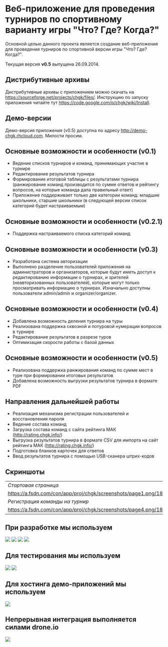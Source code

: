 # Веб-приложение для проведения турниров по спортивному варианту игры "Что? Где? Когда?" #

Основной целью данного проекта является создание веб-приложения для проведения турниров по спортивной версии игры "Что? Где? Когда?".

Текущая версия **v0.5** выпущена 26.09.2014.

## Дистрибутивные архивы ##
Дистрибутивные архивы с приложением можно скачать на https://sourceforge.net/projects/chgk/files/.
Инструкцию по запуску приложения читайте тут https://code.google.com/p/chgk/wiki/Install.

## Демо-версии ##
Демо-версия приложения (v0.5) доступна по адресу http://demo-chgk.rhcloud.com. Милости просим.

## Основные возможности и особенности (v0.1) ##
  * Ведение списков турниров и команд, принимающих участие в турнире
  * Редактирование результатов турнира
  * Формирование итоговой таблицы с результатами турнира (ранжирование команд производится по сумме ответов и рейтингу вопросов, на которые команда дала правильный ответ)
  * Приложение поддерживает только две категории команд: младшие школьники, старшие школьники (в следующей версии список категорий будет настраиваемым)

## Основные возможности и особенности (v0.2.1) ##
  * Поддержка настраиваемого списка категорий команд

## Основные возможности и особенности (v0.3) ##
  * Разработана система авторизации
  * Выполнено разделение пользователей приложения на администраторов и организаторов, которые будут иметь доступ к редактированию информации о турнирах, и зрителей (неавторизованных пользователей), которые могут только просматривать информацию о турнирах. Изначально доступны пользователи admin/admin и organizer/organizer.

## Основные возможности и особенности (v0.4) ##
  * Добавлена возможность деления турнира на туры
  * Реализована поддержка сквозной и потуровой нумерации вопросов в турнире
  * Редактирование результатов в разрезе туров
  * Оптимизация скорости работы с базой данных

## Основные возможности и особенности (v0.5) ##
  * Реализована поддержка ранжирования команд по сумме мест в туре при формировании итоговых результатов
  * Добавлена возможность выгрузки результатов турнира в формате PDF

## Направления дальнейшей работы ##
  * Реализация механизма регистрации пользователей и восстановления пароля
  * Ведение состава команд
  * Загрузка состава команд с сайта рейтинга МАК (http://rating.chgk.info/)
  * Выгрузка результатов турнира в формате CSV для импорта на сайт рейтинга МАК (http://rating.chgk.info/)
  * Подготовка бланков карточек для ответов
  * Ввод результатов турнира с помощью USB-сканера штрих-кодов

## Скриншоты ##
<table>
<blockquote><tr>
<blockquote><td width='200px'><i>Стартовая страница</i></td>
<td width='200px'><i>Создание турнира</i></td>
<td width='200px'><i>Список турниров</i></td>
</blockquote></tr>
<tr>
<blockquote><td>
<a href='https://a.fsdn.com/con/app/proj/chgk/screenshots/page1.png'>https://a.fsdn.com/con/app/proj/chgk/screenshots/page1.png/182/137</a>
</td>
<td>
<a href='https://a.fsdn.com/con/app/proj/chgk/screenshots/page2.png'>https://a.fsdn.com/con/app/proj/chgk/screenshots/page2.png/182/137</a>
</td>
<td>
<a href='https://a.fsdn.com/con/app/proj/chgk/screenshots/page3.png'>https://a.fsdn.com/con/app/proj/chgk/screenshots/page3.png/182/137</a>
</td>
</blockquote></tr>
<tr>
<blockquote><td><i>Регистрация команды на турнир</i></td>
<td><i>Список команд</i></td>
<td><i>Редактирование результатов турнира</i></td>
</blockquote></tr>
<tr>
<blockquote><td>
<a href='https://a.fsdn.com/con/app/proj/chgk/screenshots/page4.png'>https://a.fsdn.com/con/app/proj/chgk/screenshots/page4.png/182/137</a>
</td>
<td>
<a href='https://a.fsdn.com/con/app/proj/chgk/screenshots/page5.png'>https://a.fsdn.com/con/app/proj/chgk/screenshots/page5.png/182/137</a>
</td>
<td>
<a href='https://a.fsdn.com/con/app/proj/chgk/screenshots/page6.png'>https://a.fsdn.com/con/app/proj/chgk/screenshots/page6.png/182/137</a>
</td>
</blockquote></tr>
</table></blockquote>

## При разработке мы используем ##

[![](http://www.jetbrains.com/idea/opensource/img/all/banners/idea468x60_white.gif)](http://www.jetbrains.com/idea/)
[![](http://assets.spring.io/drupal/files/header/logo-spring-103x60.png)](http://projects.spring.io/spring-framework/)
[![](https://forum.hibernate.org/styles/hibernate/imageset/site_logo.gif)](http://www.hibernate.org/)
[![](http://upload.wikimedia.org/wikipedia/commons/e/e9/Struts.png)](http://struts.apache.org/)

## Для тестирования мы используем ##

[![](http://ru.selenide.org/images/selenide-logo-big.png)](http://selenide.org/)
[![](http://site.mockito.org/img/mockito-logo-small.svg)](http://mockito.org/)

## Для хостинга демо-приложений мы используем ##
[![](http://upload.wikimedia.org/wikipedia/en/3/3a/OpenShift-LogoType.svg)](http://openshift.com)

## Непрерывная интеграция выполняется силами drone.io ##
[![](https://drone.io/peneksglazami/chgk/status.png)](https://drone.io/peneksglazami/chgk)